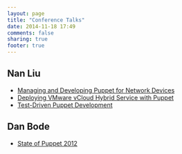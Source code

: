 ```yaml
---
layout: page
title: "Conference Talks"
date: 2014-11-18 17:49
comments: false
sharing: true
footer: true
---
```

Nan Liu
---------
* [Managing and Developing Puppet for Network Devices](http://www.slideshare.net/NanLiu1/puppet-conf-2012-managing-network-devices-with-puppet)
* [Deploying VMware vCloud Hybrid Service with Puppet](https://www.youtube.com/watch?v=HqdLArqgblg)
* [Test-Driven Puppet Development](https://www.youtube.com/watch?v=GoLE6JJU6mA)

Dan Bode
---------
* [State of Puppet 2012](https://www.youtube.com/watch?v=Z8EOizsaC7w)
